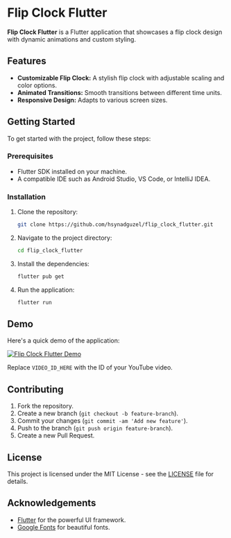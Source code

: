 # Flip Clock Flutter

**Flip Clock Flutter** is a Flutter application that showcases a flip clock design with dynamic animations and custom styling.

## Features

- **Customizable Flip Clock:** A stylish flip clock with adjustable scaling and color options.
- **Animated Transitions:** Smooth transitions between different time units.
- **Responsive Design:** Adapts to various screen sizes.

## Getting Started

To get started with the project, follow these steps:

### Prerequisites

- Flutter SDK installed on your machine.
- A compatible IDE such as Android Studio, VS Code, or IntelliJ IDEA.

### Installation

1. Clone the repository:

    ```sh
    git clone https://github.com/hsynadguzel/flip_clock_flutter.git
    ```

2. Navigate to the project directory:

    ```sh
    cd flip_clock_flutter
    ```

3. Install the dependencies:

    ```sh
    flutter pub get
    ```

4. Run the application:

    ```sh
    flutter run
    ```

## Demo

Here's a quick demo of the application:

[![Flip Clock Flutter Demo](https://img.youtube.com/vi/VIDEO_ID_HERE/0.jpg)](https://www.youtube.com/watch?v=VIDEO_ID_HERE)

Replace `VIDEO_ID_HERE` with the ID of your YouTube video.

## Contributing

1. Fork the repository.
2. Create a new branch (`git checkout -b feature-branch`).
3. Commit your changes (`git commit -am 'Add new feature'`).
4. Push to the branch (`git push origin feature-branch`).
5. Create a new Pull Request.

## License

This project is licensed under the MIT License - see the [LICENSE](LICENSE) file for details.

## Acknowledgements

- [Flutter](https://flutter.dev/) for the powerful UI framework.
- [Google Fonts](https://fonts.google.com/) for beautiful fonts.

